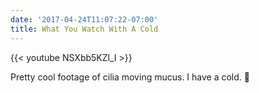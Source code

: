 ```yaml
---
date: '2017-04-24T11:07:22-07:00'
title: What You Watch With A Cold
---
```


{{< youtube NSXbb5KZl_I >}}

Pretty cool footage of cilia moving mucus. I have a cold. 🤧
